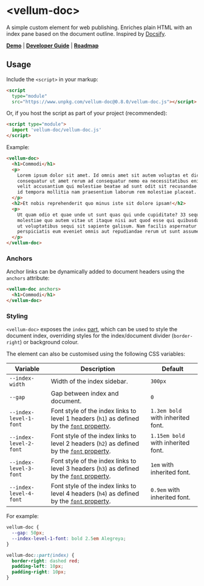 # \<vellum-doc>

A simple custom element for web publishing. Enriches plain HTML with an index
pane based on the document outline. Inspired by
[Docsify](https://docsify.js.org).

**[Demo](https://grislyeye.github.io/vellum-doc/)** |
**[Developer Guide](CONTRIBUTING.md)** |
**[Roadmap](https://github.com/grislyeye/vellum-doc/issues?q=is%3Aissue+is%3Aopen+label%3Aenhancement)**

## Usage

Include the `<script>` in your markup:

```html
<script
  type="module"
  src="https://www.unpkg.com/vellum-doc@0.8.0/vellum-doc.js"></script>
```

Or, if you host the script as part of your project (recommended):

```html
<script type="module">
  import 'vellum-doc/vellum-doc.js'
</script>
```

Example:

```html
<vellum-doc>
  <h1>Commodi</h1>
  <p>
    Lorem ipsum dolor sit amet. Id omnis amet sit autem voluptas et dicta
    consequatur ut amet rerum ad consequatur nemo ea necessitatibus enim. Aut
    velit accusantium qui molestiae beatae ad sunt odit sit recusandae sapiente
    id tempora mollitia nam praesentium laborum rem molestiae placeat.
  </p>
  <h2>Et nobis reprehenderit quo minus iste sit dolore ipsam!</h2>
  <p>
    Ut quam odio et quae unde ut sunt quas qui unde cupiditate? 33 sequi
    molestiae quo autem vitae ut itaque nisi aut quod esse qui quibusdam labore
    ut voluptatibus sequi sit sapiente galisum. Nam facilis aspernatur et eius
    perspiciatis eum eveniet omnis aut repudiandae rerum ut sunt assumenda?
  </p>
</vellum-doc>
```

### Anchors

Anchor links can be dynamically added to document headers using the `anchors`
attribute:

```html
<vellum-doc anchors>
  <h1>Commodi</h1>
</vellum-doc>
```

### Styling

`<vellum-doc>` exposes the `index`
[part](https://developer.mozilla.org/en-US/docs/Web/CSS/CSS_shadow_parts), which
can be used to style the document index, overriding styles for the
index/document divider (`border-right`) or background colour.

The element can also be customised using the following CSS variables:

| Variable               | Description                                                                                                                                         | Default                            |
| ---------------------- | --------------------------------------------------------------------------------------------------------------------------------------------------- | ---------------------------------- |
| `--index-width`        | Width of the index sidebar.                                                                                                                         | `300px`                            |
| `--gap`                | Gap between index and document.                                                                                                                     | `0`                                |
| `--index-level-1-font` | Font style of the index links to level 1 headers (`h1`) as defined by the [`font` property](https://developer.mozilla.org/en-US/docs/Web/CSS/font). | `1.3em bold` with inherited font.  |
| `--index-level-2-font` | Font style of the index links to level 2 headers (`h2`) as defined by the [`font` property](https://developer.mozilla.org/en-US/docs/Web/CSS/font). | `1.15em bold` with inherited font. |
| `--index-level-3-font` | Font style of the index links to level 3 headers (`h3`) as defined by the [`font` property](https://developer.mozilla.org/en-US/docs/Web/CSS/font). | `1em` with inherited font.         |
| `--index-level-4-font` | Font style of the index links to level 4 headers (`h4`) as defined by the [`font` property](https://developer.mozilla.org/en-US/docs/Web/CSS/font). | `0.9em` with inherited font.       |

For example:

```css
vellum-doc {
  --gap: 50px;
  --index-level-1-font: bold 2.5em Alegreya;
}

vellum-doc::part(index) {
  border-right: dashed red;
  padding-left: 10px;
  padding-right: 10px;
}
```
